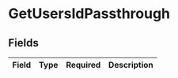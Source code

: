 # GetUsersIdPassthrough


## Fields

| Field       | Type        | Required    | Description |
| ----------- | ----------- | ----------- | ----------- |